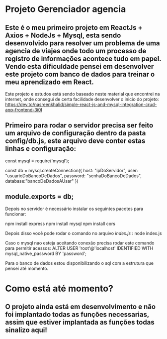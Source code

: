 # Projeto Gerenciador agencia

## Este é o meu primeiro projeto em ReactJs + Axios + NodeJs + Mysql, esta sendo desenvolvido para resolver um problema de uma agencia de viajes onde todo um processo de registro de informações acontece tudo em papel. Vendo esta dificuldade pensei em desenvolver este projeto com banco de dados para treinar o meu aprendizado em React.

Este projeto e estudos está sendo baseado neste material que encontrei na internet, onde consegui de certa facilidade desenvolver o inicio do projeto:
https://dev.to/nasreenkhalid/simple-react-js-and-mysql-integration-crud-app-frontend-3i0l

Primeiro para rodar o servidor precisa ser feito um arquivo de configuração dentro da pasta config/db.js, este arquivo deve conter estas linhas e configuração:
-------------
const mysql = require('mysql');

const db = mysql.createConnection({
host: "ipDoServidor",
user: "usuarioDoBancoDeDados",
password: "senhaDoBancoDeDados",
database:"bancoDeDadosAUsar" 
})

module.exports = db;
--------------

Depois no servidor é necessário instalar os seguintes pacotes para funcionar:

npm install express
npm install mysql
npm install cors

Depois disso você pode rodar o comando no arquivo *index.js* :
node index.js

Caso o mysql nao esteja aceitando conexão precisa rodar este comando para permitir acessos:
ALTER USER 'root'@'localhost' IDENTIFIED WITH mysql_native_password BY 'password';

Para o banco de dados estou disponibilizando o sql com a estrutura que pensei até momento.


# Como está até momento?

## O projeto ainda está em desenvolvimento e não foi implantado todas as funções necessarias, assim que estiver implantada as funções todas sinalizo aqui!
